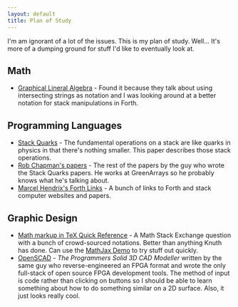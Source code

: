 ```yaml
---
layout: default
title: Plan of Study
---
```


I'm am ignorant of a lot of the issues. This is my plan of study.
Well... It's more of a dumping ground for stuff I'd like to eventually
look at.

## Math

* [Graphical Lineral Algebra](https://graphicallinearalgebra.net) -
  Found it because they talk about using intersecting strings as
  notation and I was looking around at a better notation for stack
  manipulations in Forth.

## Programming Languages

* [Stack Quarks](http://clubweb.interbaun.com/%7Erc/Timbre/ContentPages/Timbre/SQP/StackQuarksPaper.html) - The fundamental operations on a stack are like quarks in physics in that there's nothing smaller. This paper describes those stack operations.
* [Rob Chapman's papers](http://clubweb.interbaun.com/~rc/Papers/) -
  The rest of the papers by the guy who wrote the Stack Quarks papers.
  He works at GreenArrays so he probably knows what he's talking about.
* [Marcel Hendrix's Forth Links](http://home.vianetworks.nl/users/mhx/) -
  A bunch of links to Forth and stack computer websites and papers.

## Graphic Design

* [Math markup in TeX Quick Reference](https://math.meta.stackexchange.com/questions/5020/mathjax-basic-tutorial-and-quick-reference) - 
  A Math Stack Exchange question with a bunch of crowd-sourced
  notations. Better than anything Knuth has done. Can use the
  [MathJax Demo](https://www.mathjax.org/#demo) to try stuff out quickly.
* [OpenSCAD](http://www.openscad.org/documentation.html) - *The
  Programmers Solid 3D CAD Modeller* written by the same guy who
  reverse-engineered an FPGA format and wrote the only full-stack of
  open source FPGA development tools. The method of input is code
  rather than clicking on buttons so I should be able to learn
  something about how to do something similar on a 2D surface. Also,
  it just looks really cool.
